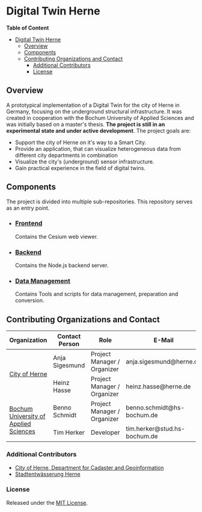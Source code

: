 # Digital Twin Herne

**Table of Content**
- [Digital Twin Herne](#digital-twin-herne)
  - [Overview](#overview)
  - [Components](#components)
  - [Contributing Organizations and Contact](#contributing-organizations-and-contact)
    - [Additional Contributors](#additional-contributors)
    - [License](#license)

## Overview
A prototypical implementation of a Digital Twin for the city of Herne in Germany, focusing on the underground structural infrastructure. It was created in cooperation with the Bochum University of Applied Sciences and was initially based on a master's thesis. **The project is still in an experimental state and under active development**. The project goals are:

- Support the city of Herne on it's way to a Smart City.
- Provide an application, that can visualize heterogeneous data from different city departments in combination 
- Visualize the city's (underground) sensor infrastructure.
- Gain practical experience in the field of digital twins.

## Components
The project is divided into multiple sub-repositories. This repository serves as an entry point.

- ### [Frontend](https://github.com/t16h05008/DT-Herne-Frontend)
    Contains the Cesium web viewer.

- ### [Backend](https://github.com/t16h05008/DT-Herne-Backend)
    Contains the Node.js backend server.

- ### [Data Management](https://github.com/t16h05008/DT-Herne-Data-Management)
    Contains Tools and scripts for data management, preparation and conversion.

<!-- Insert links to potential publications as additional documentation here -->

## Contributing Organizations and Contact
<table>
    <thead>
        <tr>
            <th>Organization</th>
            <th>Contact Person</th>
            <th>Role</th>
            <th>E-Mail</th>
        </tr>
    </thead>
    <tbody>
        <tr>
            <td rowspan=2><a href="https://www.herne.de/">City of Herne</a></td>
            <td>Anja Sigesmund</td>
            <td>Project Manager / Organizer</td>
            <td>anja.sigesmund@herne.de</td>
        </tr>
        <tr>
            <td>Heinz Hasse</td>
            <td>Project Manager / Organizer</td>
            <td>heinz.hasse@herne.de</td>
        </tr>
        <tr>
            <td rowspan=2><a href="https://www.hochschule-bochum.de/">Bochum University of Applied Sciences</a></td>
            <td>Benno Schmidt</td>
            <td>Project Manager / Organizer</td>
            <td>benno.schmidt@hs-bochum.de</td>
        </tr>
        <tr>
            <td>Tim Herker</td>
            <td>Developer</td>
            <td>tim.herker@stud.hs-bochum.de</td>
        </tr>
    </tbody>
</table>

### Additional Contributors
- [City of Herne, Department for Cadaster and Geoinformation](https://www.herne.de/Rathaus/Buergerservice/Die-Stadtverwaltung-im-Ueberblick/Fachbereich-Vermessung-und-Kataster/)
- [Stadtentwässerung Herne](https://www.se-herne.de/)

### License
Released under the [MIT License](https://github.com/t16h05008/DT-Herne/blob/master/LICENSE).